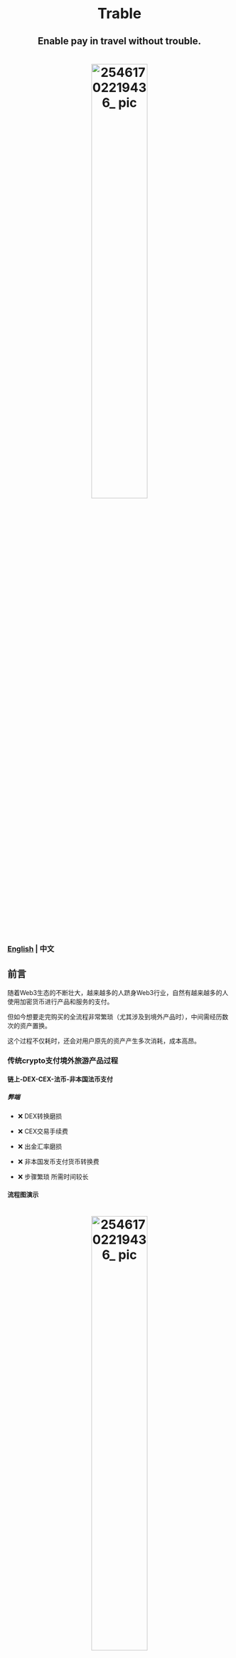 <h1 align="center">
  <span style="font-size: 32px;">Trable</span>
</h1>

<h2 align="center">
  Enable pay in travel without trouble.
</h2>


<h1 align="center">
  <img src="https://github.com/Web3-Club/Trable/assets/76860915/7e5a55f1-1486-4de6-a28e-7080e046f19d" alt="25461702219436_ pic" style="width: 50%; display: block; margin: 0 auto;">
</h1>

### [English]((https://github.com/Web3-Club/Trable/blob/main/docs/README.md)) | 中文


## 前言


随着Web3生态的不断壮大，越来越多的人跻身Web3行业，自然有越来越多的人使用加密货币进行产品和服务的支付。

但如今想要走完购买的全流程非常繁琐（尤其涉及到境外产品时），中间需经历数次的资产置换。

这个过程不仅耗时，还会对用户原先的资产产生多次消耗，成本高昂。

### 传统crypto支付境外旅游产品过程

#### 链上-DEX-CEX-法币-非本国法币支付

##### 弊端

- ❌ DEX转换磨损
   
- ❌ CEX交易手续费  
   
- ❌ 出金汇率磨损
  
- ❌ 非本国发币支付货币转换费

- ❌ 步骤繁琐 所需时间较长


#### 流程图演示

<h1 align="center">
  <img src="https://github.com/Web3-Club/Trable/assets/76860915/b89cd0bd-34f7-404d-b0de-8ff321357266" alt="25461702219436_ pic" style="width: 50%; display: block; margin: 0 auto;">
</h1>


#### Trable想要做到的

- ✅ 一步签名即到位 仅收取较少费用

<h1 align="center">
  <img src="https://github.com/Web3-Club/Trable/assets/76860915/5fa6728f-26fa-4a68-8980-ee6e73b78dff" alt="25461702219436_ pic" style="width: 50%; display: block; margin: 0 auto;">
</h1>

对此我们的项目提出解决方案，优化资产转换流程，提升用户在Web3的体验。

并且后疫情时代，旅游业蓬勃发展，Trable进入这个庞大的市场，旨在提供独特的价值主张。



### 项目介绍

Trable是一款针对加密货币支付的境外旅游产品Dapp应用。

此应用通过集成Uniswap V4 等技术，依靠Polkadot生态中的Acala平台,有效地简化了用户使用加密货币订购境外旅游产品的流程，缩减消费者的所需时间 及降低DEX/CEX货币转换的成本。

用户仅需选择所需的支付加密货币并完成签名，即可轻松在本Dapp预订境外旅游产品。我们解决了个人外汇额度限制和支付工具不足的问题，提供了必要的法币支付支持。同时，我们在链上实时监控资金流向，确保资金安全。在整个过程中，只会收取一次手续费，为用户的订购体验提供全面保障。

<br>

### 基本技术架构

#### Uniswap V4

在Uniswap V3中，给每个流动性资金池部署单独的合约，这样创建资金池和执行多池兑换的成本更高。

Uniswap V4将所有资金池都存储在一个合约中，从而节省了大量的燃料成本，因为兑换将不再需要在不同的合约中的资金池之间转移代币。

> <img width="320" alt="截屏2023-12-18 下午4 25 48" src="https://github.com/Web3-Club/Trable/assets/76860915/1c5708e4-c08d-4a94-a190-9f49646b0f2b">
> Uniswap V4 白皮书

## Acala

我们团队一直在研究如何简化不同链上虚拟资产的交易流程，发现uniswap v4中讲所有的资金池部署在一个合约的方案具有优势，因此主要的思想还是基于uniswap v4。

但由于uniswap V4 现阶段使用的Bussiness license的4年商用限制问题，现阶段采用unswap v3的改进版进行代币质押兑换。

由于acala multi chain routing的特质很好的满足了团队的这一需求

因此团队技术正在逐步学习研究acala router，并且后续会在acala evm上开展更多的测试，并在本次黑客松期间尝试跑通整套流程

现阶段的痛点可以用acala multichain router解决

由于 uniswap v4现在的技术方案经过测试还有些不成熟，并且商业license也没有到达按期开放的时间节点，

所以团队前期采用自研的uniswap v3 trable，目前正在将合约部分迁移到acala multichain router。

我们由此希望去在本次黑客松 

主要使用 Asset Router 的 LST 集成协议 允许用户通过类似于 一笔交易将 DOT等多链token 从 Polkadot 发送到 Acala 并交换到，将 XCM 交换到另一个平行链的方式 来尝试对比我们的uniswap trable方案 来完成构建在polkadot生态上的trable的跨链及swap交互实验


#### Solidity
为了是项目构建在Uniswap V3上 实现未来对于Uniswap V4的支持 我们在项目合约上使用了Solidity语言 对项目进行了构建

### 前端

项目前端仓库:[Trable-froutend](https://github.com/Web3-Club/Trable-frontend)

#### Javascript 

### Key Dapp Features

- 支持法币支付

确保旅游产品跨境crypto直接支付的便利性

- 随时随地、快速交易

简化虚拟货币转移过程（多链资产转换）

- 省时省力、更低损耗

结合Uniswap V4 降低多种token的swap成本，减少不必要的原始资产的转换和支付磨损

- 无需考虑个人外汇限制

不受传统银行外汇限额的影响，更流畅的旅行体验

### 项目demo





## 测试

项目包含了针对合约功能的测试用例，确保了各项功能的正确性和安全性。




## 队员信息

GitHub:
[@yanboishere](https://github.com/yanboishere)
[@s7iter](https://github.com/s7iter)
[@Jerry](https://github.com/Web3-Jerry)

WeChat:
@ZZJZZJ9248

## 联系我们

[![Twitter](https://img.shields.io/badge/@Web3Club-1DA1F2?style=for-the-badge&logo=twitter&logoColor=white)](https://twitter.com/Web3ClubCN)
[![Telegram](https://img.shields.io/badge/@Web3Club-2CA5E0?style=for-the-badge&logo=telegram&logoColor=white)](https://t.me/Web3ClubCN)
[![Mail](https://img.shields.io/badge/web3clubCN@outlook.com-0078D4?style=for-the-badge&logo=microsoft-outlook&logoColor=white)](mailto:web3clubCN@outlook.com)

